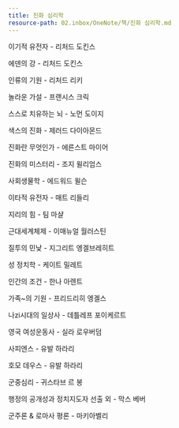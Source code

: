 ```yaml
---
title: 진화 심리학
resource-path: 02.inbox/OneNote/책/진화 심리학.md
---
```

이기적 유전자 - 리처드 도킨스

에덴의 강 - 리처드 도킨스

인류의 기원 - 리처드 리키

놀라운 가설 - 프랜시스 크릭

스스로 치유하는 뇌 - 노먼 도이지

색스의 진화 - 제러드 다이아몬드

진화란 무엇인가 - 에른스트 마이어

진화의 미스터리 - 조지 윌리엄스

사회생물학 - 에드워드 윌슨

이타적 유전자 - 매트 리들리

지리의 힘 - 팀 마샬

근대세계체제 - 이매뉴얼 월러스틴

질투의 민낯 - 지그리트 엥겔브레히트

성 정치학 - 케이트 밀레트

인간의 조건 - 한나 아렌트

가족~의 기원 - 프리드리히 엥겔스

나zi시대의 일상사 - 데틀레프 포이케르트

영국 여성운동사 - 실라 로우버덤

사피엔스 - 유발 하라리

호모 데우스 - 유발 하라리

군중심리 - 귀스타브 르 봉

행정의 공개성과 정치지도자 선출 외 - 막스 베버

군주론 & 로마사 평론 - 마키아벨리